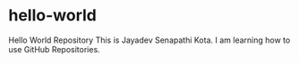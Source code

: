 # hello-world
Hello World Repository
This is Jayadev Senapathi Kota. I am learning how to use GitHub Repositories.
